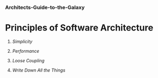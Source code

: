 ### Architects-Guide-to-the-Galaxy

Principles of Software Architecture
===

1. *Simplicity*

2. *Performance*

3. *Loose Coupling*

4. *Write Down All the Things*

